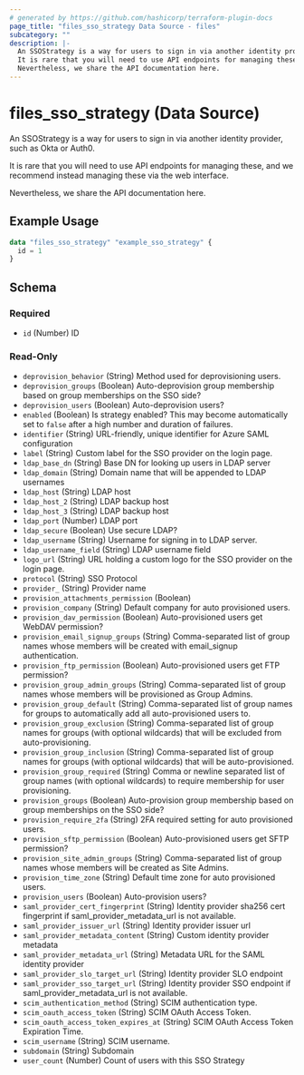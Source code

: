 ```yaml
---
# generated by https://github.com/hashicorp/terraform-plugin-docs
page_title: "files_sso_strategy Data Source - files"
subcategory: ""
description: |-
  An SSOStrategy is a way for users to sign in via another identity provider, such as Okta or Auth0.
  It is rare that you will need to use API endpoints for managing these, and we recommend instead managing these via the web interface.
  Nevertheless, we share the API documentation here.
---
```


# files_sso_strategy (Data Source)

An SSOStrategy is a way for users to sign in via another identity provider, such as Okta or Auth0.



It is rare that you will need to use API endpoints for managing these, and we recommend instead managing these via the web interface.

Nevertheless, we share the API documentation here.

## Example Usage

```terraform
data "files_sso_strategy" "example_sso_strategy" {
  id = 1
}
```

<!-- schema generated by tfplugindocs -->
## Schema

### Required

- `id` (Number) ID

### Read-Only

- `deprovision_behavior` (String) Method used for deprovisioning users.
- `deprovision_groups` (Boolean) Auto-deprovision group membership based on group memberships on the SSO side?
- `deprovision_users` (Boolean) Auto-deprovision users?
- `enabled` (Boolean) Is strategy enabled?  This may become automatically set to `false` after a high number and duration of failures.
- `identifier` (String) URL-friendly, unique identifier for Azure SAML configuration
- `label` (String) Custom label for the SSO provider on the login page.
- `ldap_base_dn` (String) Base DN for looking up users in LDAP server
- `ldap_domain` (String) Domain name that will be appended to LDAP usernames
- `ldap_host` (String) LDAP host
- `ldap_host_2` (String) LDAP backup host
- `ldap_host_3` (String) LDAP backup host
- `ldap_port` (Number) LDAP port
- `ldap_secure` (Boolean) Use secure LDAP?
- `ldap_username` (String) Username for signing in to LDAP server.
- `ldap_username_field` (String) LDAP username field
- `logo_url` (String) URL holding a custom logo for the SSO provider on the login page.
- `protocol` (String) SSO Protocol
- `provider_` (String) Provider name
- `provision_attachments_permission` (Boolean)
- `provision_company` (String) Default company for auto provisioned users.
- `provision_dav_permission` (Boolean) Auto-provisioned users get WebDAV permission?
- `provision_email_signup_groups` (String) Comma-separated list of group names whose members will be created with email_signup authentication.
- `provision_ftp_permission` (Boolean) Auto-provisioned users get FTP permission?
- `provision_group_admin_groups` (String) Comma-separated list of group names whose members will be provisioned as Group Admins.
- `provision_group_default` (String) Comma-separated list of group names for groups to automatically add all auto-provisioned users to.
- `provision_group_exclusion` (String) Comma-separated list of group names for groups (with optional wildcards) that will be excluded from auto-provisioning.
- `provision_group_inclusion` (String) Comma-separated list of group names for groups (with optional wildcards) that will be auto-provisioned.
- `provision_group_required` (String) Comma or newline separated list of group names (with optional wildcards) to require membership for user provisioning.
- `provision_groups` (Boolean) Auto-provision group membership based on group memberships on the SSO side?
- `provision_require_2fa` (String) 2FA required setting for auto provisioned users.
- `provision_sftp_permission` (Boolean) Auto-provisioned users get SFTP permission?
- `provision_site_admin_groups` (String) Comma-separated list of group names whose members will be created as Site Admins.
- `provision_time_zone` (String) Default time zone for auto provisioned users.
- `provision_users` (Boolean) Auto-provision users?
- `saml_provider_cert_fingerprint` (String) Identity provider sha256 cert fingerprint if saml_provider_metadata_url is not available.
- `saml_provider_issuer_url` (String) Identity provider issuer url
- `saml_provider_metadata_content` (String) Custom identity provider metadata
- `saml_provider_metadata_url` (String) Metadata URL for the SAML identity provider
- `saml_provider_slo_target_url` (String) Identity provider SLO endpoint
- `saml_provider_sso_target_url` (String) Identity provider SSO endpoint if saml_provider_metadata_url is not available.
- `scim_authentication_method` (String) SCIM authentication type.
- `scim_oauth_access_token` (String) SCIM OAuth Access Token.
- `scim_oauth_access_token_expires_at` (String) SCIM OAuth Access Token Expiration Time.
- `scim_username` (String) SCIM username.
- `subdomain` (String) Subdomain
- `user_count` (Number) Count of users with this SSO Strategy
